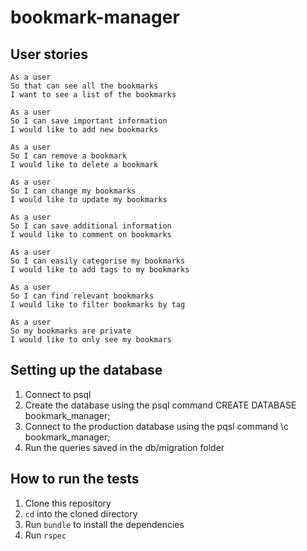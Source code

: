 # bookmark-manager

## User stories
``` shell
As a user 
So that can see all the bookmarks
I want to see a list of the bookmarks

As a user 
So I can save important information
I would like to add new bookmarks

As a user 
So I can remove a bookmark 
I would like to delete a bookmark

As a user
So I can change my bookmarks 
I would like to update my bookmarks

As a user 
So I can save additional information
I would like to comment on bookmarks

As a user 
So I can easily categorise my bookmarks
I would like to add tags to my bookmarks

As a user
So I can find relevant bookmarks
I would like to filter bookmarks by tag 

As a user
So my bookmarks are private 
I would like to only see my bookmars
```

## Setting up the database
1. Connect to psql
2. Create the database using the psql command CREATE DATABASE bookmark_manager;
3. Connect to the production database using the pqsl command \c bookmark_manager;
4. Run the queries saved in the db/migration folder


## How to run the tests
1. Clone this repository
2. ```cd``` into the cloned directory
3. Run ```bundle``` to install the dependencies
4. Run ```rspec```